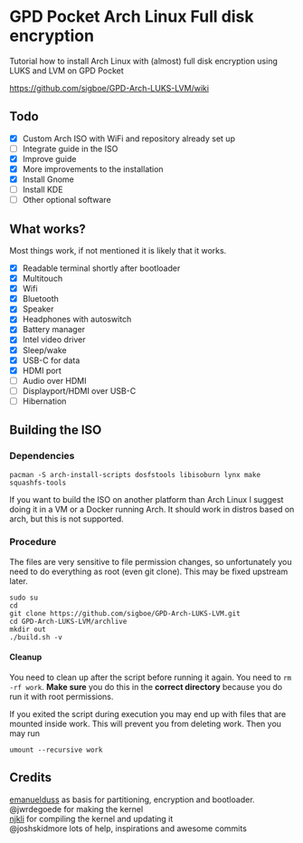 # GPD Pocket Arch Linux Full disk encryption
Tutorial how to install Arch Linux with (almost) full disk encryption using LUKS and LVM on GPD Pocket

https://github.com/sigboe/GPD-Arch-LUKS-LVM/wiki

## Todo

- [x] Custom Arch ISO with WiFi and repository already set up
- [ ] Integrate guide in the ISO
- [x] Improve guide
- [x] More improvements to the installation
- [x] Install Gnome
- [ ] Install KDE
- [ ] Other optional software

## What works?

Most things work, if not mentioned it is likely that it works.

- [x] Readable terminal shortly after bootloader
- [x] Multitouch 
- [x] Wifi
- [x] Bluetooth 
- [x] Speaker 
- [x] Headphones with autoswitch
- [x] Battery manager
- [x] Intel video driver
- [x] Sleep/wake
- [x] USB-C for data
- [x] HDMI port
- [ ] Audio over HDMI
- [ ] Displayport/HDMI over USB-C
- [ ] Hibernation

## Building the ISO

### Dependencies

    pacman -S arch-install-scripts dosfstools libisoburn lynx make squashfs-tools

If you want to build the ISO on another platform than Arch Linux I suggest doing it in a VM or a Docker running Arch. It should work in distros based on arch, but this is not supported.

### Procedure

The files are very sensitive to file permission changes, so unfortunately you need to do everything as root (even git clone). This may be fixed upstream later.

    sudo su
    cd
    git clone https://github.com/sigboe/GPD-Arch-LUKS-LVM.git
    cd GPD-Arch-LUKS-LVM/archlive
    mkdir out
    ./build.sh -v
    
#### Cleanup

You need to clean up after the script before running it again. You need to `rm -rf work`. **Make sure** you do this in the **correct directory** because you do run it with root permissions. 

If you exited the script during execution you may end up with files that are mounted inside work. This will prevent you from deleting work. Then you may run

    umount --recursive work

## Credits 

[emanuelduss](https://emanuelduss.ch/2016/03/arch-linux-installation-gpt-luks-lvm-i3/) as basis for partitioning, encryption and bootloader.  
@jwrdegoede for making the kernel  
[njkli](https://github.com/njkli/) for compiling the kernel and updating it  
@joshskidmore lots of help, inspirations and awesome commits  
